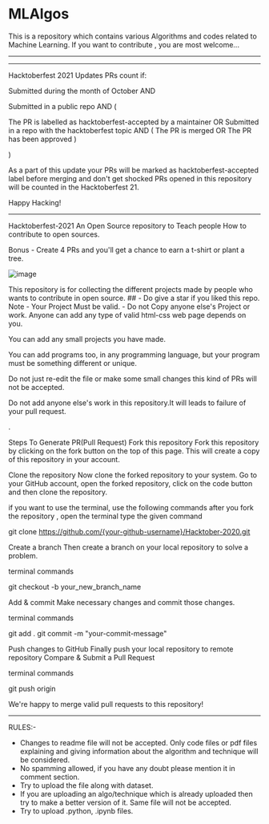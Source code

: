 # MLAlgos
This is a repository which contains various Algorithms and codes related to Machine Learning. If you want to contribute , you are most welcome...


-----------------------------------------------------------------------------------------------------------------------------------------------------------------------------------
-----------------------------------------------------------------------------------------------------------------------------------------------------------------------------------

Hacktoberfest 2021 Updates
PRs count if:

Submitted during the month of October AND

Submitted in a public repo AND (

The PR is labelled as hacktoberfest-accepted by a maintainer OR
Submitted in a repo with the hacktoberfest topic AND (
The PR is merged OR
The PR has been approved
)

)

As a part of this update your PRs will be marked as hacktoberfest-accepted label before merging and don't get shocked PRs opened in this repository will be counted in the Hacktoberfest 21.

Happy Hacking!


-----------------------------------------------------------------------------------------------------------------------------------------------------------------------------------

Hacktoberfest-2021
An Open Source repository to Teach people How to contribute to open sources.

Bonus - Create 4 PRs and you'll get a chance to earn a t-shirt or plant a tree.

![image](https://user-images.githubusercontent.com/87555657/135751601-423bb1bf-2804-4cc9-9e15-44415146eaed.png)


This repository is for collecting the different projects made by people who wants to contribute in open source.
    ## - Do give a star if you liked this repo.
Note - Your Project Must be valid.
    - Do not Copy anyone else's Project or work.
Anyone can add any type of valid html-css web page depends on you.

You can add any small projects you have made.

You can add programs too, in any programming language, but your program must be something different or unique.

Do not just re-edit the file or make some small changes this kind of PRs will not be accepted.

Do not add anyone else's work in this repository.It will leads to failure of your pull request.

.

Steps To Generate PR(Pull Request)
Fork this repository
Fork this repository by clicking on the fork button on the top of this page. This will create a copy of this repository in your account.

Clone the repository
Now clone the forked repository to your system. Go to your GitHub account, open the forked repository, click on the code button and then clone the repository.

if you want to use the terminal, use the following commands after you fork the repository , open the terminal type the given command

git clone https://github.com/{your-github-username}/Hacktober-2020.git

Create a branch
Then create a branch on your local repository to solve a problem.

terminal commands

git checkout -b your_new_branch_name

Add & commit
Make necessary changes and commit those changes.

terminal commands

git add .
git commit -m "your-commit-message"

Push changes to GitHub
Finally push your local repository to remote repository Compare & Submit a Pull Request

terminal commands

git push origin <branch-name>

We're happy to merge valid pull requests to this repository!

--------------------------------------------------------------------------------------------------------------------------------------------------------------------------------
RULES:-

   - Changes to readme file will not be accepted. Only code files or pdf files explaining and giving information about the algorithm and technique will be considered.
   - No spamming allowed, if you have any doubt please mention it in comment section.
   - Try to upload the file along with dataset.
   - If you are uploading an algo/technique which is already uploaded then try to make a better version of it. Same file will not be accepted.
   - Try to upload .python, .ipynb files.
